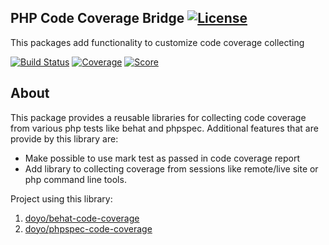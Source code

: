 PHP Code Coverage Bridge [![License](https://img.shields.io/packagist/l/doyo/code-coverage-bridge.svg?style=flat-square)](https://github.com/doyolabs/code-coverage-bridge/blob/master/LICENSE)
----
This packages add functionality to customize code coverage collecting

[![Build Status][travis-master]][travis]
[![Coverage][cover-stat-master]][cover-master]
[![Score][score-stat-master]][score-master] 

[travis]:                   https://travis-ci.com/doyolabs/code-coverage-bridge
[travis-master]:            https://img.shields.io/travis/com/doyolabs/code-coverage-bridge/master.svg?style=flat-square
[cover-master]:             https://coveralls.io/github/doyolabs/code-coverage-bridge?branch=master
[cover-stat-master]:        https://img.shields.io/coveralls/github/doyolabs/code-coverage-bridge/master.svg?style=flat-square
[score-master]:             https://scrutinizer-ci.com/g/doyolabs/code-coverage-bridge/?branch=master
[score-stat-master]:        https://img.shields.io/scrutinizer/quality/g/doyolabs/code-coverage-bridge/master.svg?style=flat-square

About
----
This package provides a reusable libraries for collecting code coverage from various php tests like behat and phpspec.
Additional features that are provide by this library are:
*  Make possible to use mark test as passed in code coverage report
*  Add library to collecting coverage from sessions like remote/live site or php command line tools.

Project using this library:
1.  [doyo/behat-code-coverage](https://github.com/doyolabs/behat-code-coverage)
2.  [doyo/phpspec-code-coverage](https://github.com/doyolabs/phpspec-code-coverage)
